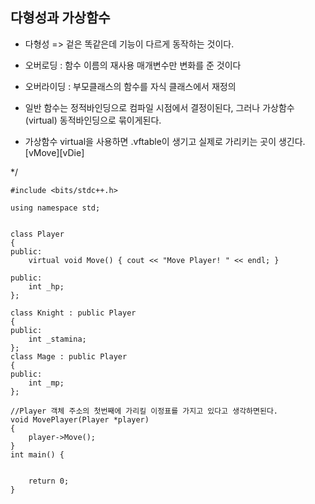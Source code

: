 ## 다형성과 가상함수

-  다형성 => 겉은 똑같은데 기능이 다르게 동작하는 것이다.

- 오버로딩 : 함수 이름의 재사용 매개변수만 변화를 준 것이다 
- 오버라이딩 : 부모클래스의 함수를 자식 클래스에서 재정의 

- 일반 함수는 정적바인딩으로 컴파일 시점에서 결정이된다, 그러나 가상함수(virtual) 동적바인딩으로 묶이게된다.

- 가상함수 virtual을 사용하면 .vftable이 생기고 실제로 가리키는 곳이 생긴다. [vMove][vDie] 

*/

````
#include <bits/stdc++.h>

using namespace std;


class Player
{
public:
	virtual void Move() { cout << "Move Player! " << endl; }

public:
	int _hp;
};

class Knight : public Player
{
public:
	int _stamina;
};
class Mage : public Player
{
public:
	int _mp;
};

//Player 객체 주소의 첫번째에 가리킬 이정표를 가지고 있다고 생각하면된다.
void MovePlayer(Player *player)
{
	player->Move();
}
int main() {


	return 0;
}
````